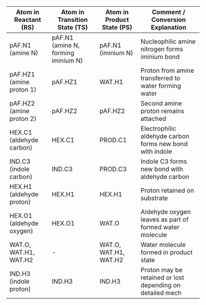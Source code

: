 | Atom in Reactant (RS) | Atom in Transition State (TS)       | Atom in Product State (PS) | Comment / Conversion Explanation                          |
|-----------------------|------------------------------------|----------------------------|----------------------------------------------------------|
| pAF.N1 (amine N)      | pAF.N1 (amine N, forming iminium N) | pAF.N1 (iminium N)          | Nucleophilic amine nitrogen forms iminium bond           |
| pAF.HZ1 (amine proton 1) | pAF.HZ1                           | WAT.H1                     | Proton from amine transferred to water forming water      |
| pAF.HZ2 (amine proton 2) | pAF.HZ2                          | pAF.HZ2                    | Second amine proton remains attached                      |
| HEX.C1 (aldehyde carbon) | HEX.C1                           | PROD.C1                    | Electrophilic aldehyde carbon forms new bond with indole |
| IND.C3 (indole carbon) | IND.C3                            | PROD.C3                    | Indole C3 forms new bond with aldehyde carbon             |
| HEX.H1 (aldehyde proton) | HEX.H1                          | HEX.H1                     | Proton retained on substrate                               |
| HEX.O1 (aldehyde oxygen) | HEX.O1                          | WAT.O                      | Aldehyde oxygen leaves as part of formed water molecule   |
| WAT.O, WAT.H1, WAT.H2  | -                                | WAT.O, WAT.H1, WAT.H2      | Water molecule formed in product state                     |
| IND.H3 (indole proton)  | IND.H3                           | IND.H3                     | Proton may be retained or lost depending on detailed mech |
